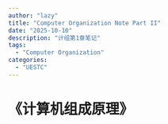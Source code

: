 ```yaml
---
author: "lazy"
title: "Computer Organization Note Part II"
date: "2025-10-10"
description: "计组第1章笔记"
tags:
  - "Computer Organization"
categories:
  - "UESTC"
---
```


# 《计算机组成原理》

